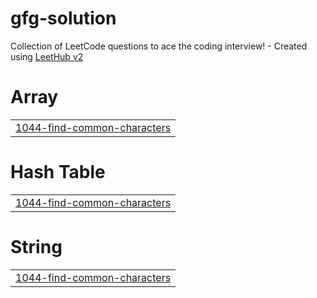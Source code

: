 # gfg-solution
Collection of LeetCode questions to ace the coding interview! - Created using [LeetHub v2](https://github.com/arunbhardwaj/LeetHub-2.0)


# Array
|  |
| ------- |
| [1044-find-common-characters](https://github.com/anashmalik/gfg-solution/tree/master/1044-find-common-characters) |
# Hash Table
|  |
| ------- |
| [1044-find-common-characters](https://github.com/anashmalik/gfg-solution/tree/master/1044-find-common-characters) |
# String
|  |
| ------- |
| [1044-find-common-characters](https://github.com/anashmalik/gfg-solution/tree/master/1044-find-common-characters) |